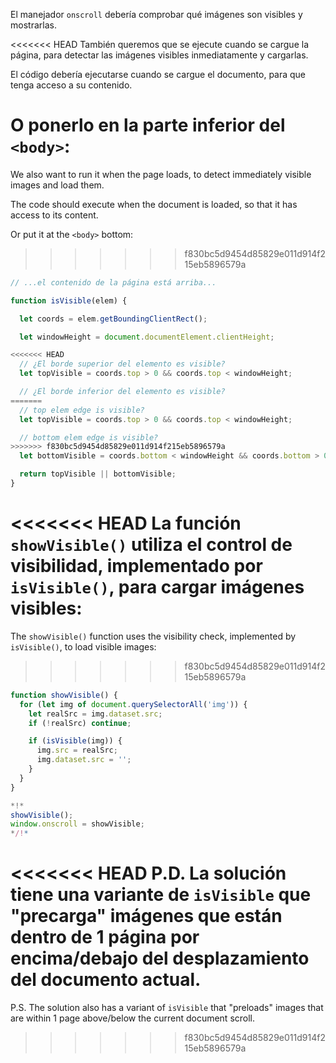 El manejador `onscroll` debería comprobar qué imágenes son visibles y mostrarlas.

<<<<<<< HEAD
También queremos que se ejecute cuando se cargue la página, para detectar las imágenes visibles inmediatamente y cargarlas.

El código debería ejecutarse cuando se cargue el documento, para que tenga acceso a su contenido.

O ponerlo en la parte inferior del `<body>`:
=======
We also want to run it when the page loads, to detect immediately visible images and load them.

The code should execute when the document is loaded, so that it has access to its content.

Or put it at the `<body>` bottom:
>>>>>>> f830bc5d9454d85829e011d914f215eb5896579a

```js
// ...el contenido de la página está arriba...

function isVisible(elem) {

  let coords = elem.getBoundingClientRect();

  let windowHeight = document.documentElement.clientHeight;

<<<<<<< HEAD
  // ¿El borde superior del elemento es visible?
  let topVisible = coords.top > 0 && coords.top < windowHeight;

  // ¿El borde inferior del elemento es visible?
=======
  // top elem edge is visible?
  let topVisible = coords.top > 0 && coords.top < windowHeight;

  // bottom elem edge is visible?
>>>>>>> f830bc5d9454d85829e011d914f215eb5896579a
  let bottomVisible = coords.bottom < windowHeight && coords.bottom > 0;

  return topVisible || bottomVisible;
}
```

<<<<<<< HEAD
La función `showVisible()` utiliza el control de visibilidad, implementado por `isVisible()`, para cargar imágenes visibles:
=======
The `showVisible()` function uses the visibility check, implemented by `isVisible()`, to load visible images:
>>>>>>> f830bc5d9454d85829e011d914f215eb5896579a

```js
function showVisible() {
  for (let img of document.querySelectorAll('img')) {
    let realSrc = img.dataset.src;
    if (!realSrc) continue;

    if (isVisible(img)) {
      img.src = realSrc;
      img.dataset.src = '';
    }
  }
}

*!*
showVisible();
window.onscroll = showVisible;
*/!*
```

<<<<<<< HEAD
P.D. La solución tiene una variante de `isVisible` que "precarga" imágenes que están dentro de 1 página por encima/debajo del desplazamiento del documento actual.
=======
P.S. The solution also has a variant of `isVisible` that "preloads" images that are within 1 page above/below the current document scroll.
>>>>>>> f830bc5d9454d85829e011d914f215eb5896579a
